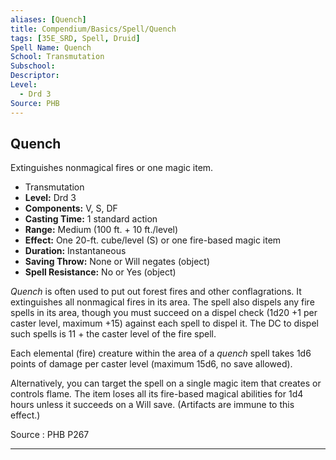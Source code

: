 ```yaml
---
aliases: [Quench]
title: Compendium/Basics/Spell/Quench
tags: [35E_SRD, Spell, Druid]
Spell Name: Quench
School: Transmutation
Subschool: 
Descriptor: 
Level:
  - Drd 3
Source: PHB
---
```



## Quench

Extinguishes nonmagical fires or one magic item.

*   Transmutation
*   **Level:** Drd 3
*   **Components:** V, S, DF
*   **Casting Time:** 1 standard action
*   **Range:** Medium (100 ft. + 10 ft./level)
*   **Effect:** One 20-ft. cube/level (S) or one fire-based magic item
*   **Duration:** Instantaneous
*   **Saving Throw:** None or Will negates (object)
*   **Spell Resistance:** No or Yes (object)

<p><i>Quench</i> is often used to put out forest fires and other conflagrations. It extinguishes all nonmagical fires in its area. The spell also dispels any fire spells in its area, though you must succeed on a dispel check (1d20 +1 per caster level, maximum +15) against each spell to dispel it. The DC to dispel such spells is 11 + the caster level of the fire spell.</p><p>Each elemental (fire) creature within the area of a <i>quench</i> spell takes 1d6 points of damage per caster level (maximum 15d6, no save allowed).</p><p>Alternatively, you can target the spell on a single magic item that creates or controls flame<i>.</i> The item loses all its fire-based magical abilities for 1d4 hours unless it succeeds on a Will save. (Artifacts are immune to this effect.)</p>

Source : PHB P267

---
